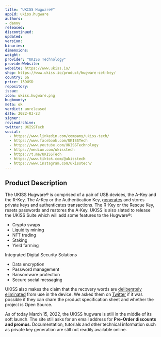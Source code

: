 ```yaml
---
title: "UKISS Hugware®"
appId: ukiss.hugware
authors:
- danny
released: 
discontinued: 
updated: 
version: 
binaries: 
dimensions: 
weight: 
provider: "UKISS Technology"
providerWebsite: 
website: https://www.ukiss.io/
shop: https://www.ukiss.io/product/hugware-set-key/
country: SG
price: 139USD
repository: 
issue: 
icon: ukiss.hugware.png
bugbounty: 
meta: ok
verdict: unreleased
date: 2022-03-23
signer: 
reviewArchive: 
twitter: UKISSTech
social: 
  - https://www.linkedin.com/company/ukiss-tech/
  - https://www.facebook.com/UKISSTech
  - https://www.youtube.com/UKISSTechnology
  - https://medium.com/ukisstech
  - https://t.me/UKISSTech
  - https://www.tiktok.com/@ukisstech
  - https://www.instagram.com/ukisstech/
---
```


## Product Description 

The UKISS Hugware® is comprised of a pair of USB devices, the A-Key and the R-Key. The A-Key or the Authentication Key, [generates](https://youtu.be/dIAsYM53vVY?t=19) and stores private keys and authenticates transactions. The R-Key or the Rescue Key, resets passwords and restores the A-Key. UKISS is also slated to release the UKISS Suite which will add some features to the Hugware®: 

- Crypto swaps 
- Liquidity mining
- NFT trading
- Staking
- Yield farming 

Integrated Digital Security Solutions

- Data encryption
- Password management
- Ransomware protection
- Secure social messaging

UKISS also makes the claim that the recovery words are [deliberately eliminated](https://youtu.be/NRT8Eg5-TkI?t=117) from use in the device. We asked them on [Twitter](https://twitter.com/BitcoinWalletz/status/1503630819726073859) if it was possible if they can share the product specification sheet and whether the project is Open Source.

As of today March 15, 2022, the UKISS hugware is still in the middle of its soft launch. The site still asks for an email address for **Pre-Order discounts and promos**. Documentation, tutorials and other technical information such as private key generation are still not readily available online.  